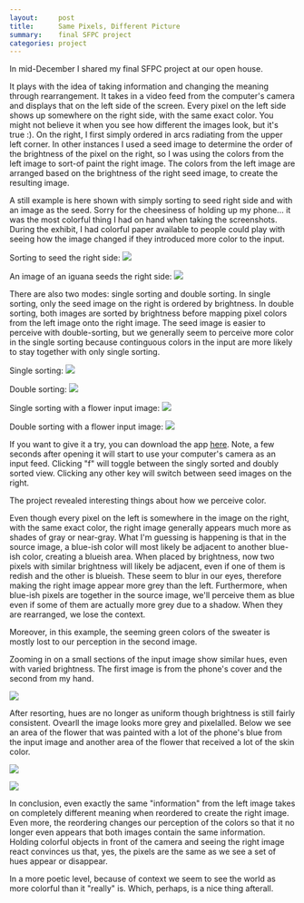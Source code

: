 ```yaml
---
layout:     post
title:      Same Pixels, Different Picture
summary:    final SFPC project
categories: project
---
```


In mid-December I shared my final SFPC project at our open house. 

It plays with the idea of taking information and changing the meaning through rearrangement.  It takes in a video feed from the computer's camera and displays that on the left side of the screen.  Every pixel on the left side shows up somewhere on the right side, with the same exact color. You might not believe it when you see how different the images look, but it's true :). On the right, I first simply ordered in arcs radiating from the upper left corner. In other instances I used a seed image to determine the order of the brightness of the pixel on the right, so I was using the colors from the left image to sort-of paint the right image.  The colors from the left image are arranged based on the brightness of the right seed image, to create the resulting image.  

A still example is here shown with simply sorting to seed right side and with an image as the seed. Sorry for the cheesiness of holding up my phone... it was the most colorful thing I had on hand when taking the screenshots. During the exhibit, I had colorful paper available to people could play with seeing how the image changed if they introduced more color to the input.  

Sorting to seed the right side:
![](https://lh4.googleusercontent.com/-0gPmIWqgWT8/VMq7ntMfBOI/AAAAAAAAcSI/buWWmpIf1s8/w1118-h419-no/Screen%2BShot%2B2015-01-29%2Bat%2B2.59.00%2BPM.png) 

An image of an iguana seeds the right side:
![](https://lh3.googleusercontent.com/-s8eKPkjnCDQ/VMq7l4Cri8I/AAAAAAAAcSc/yGB5GLu5HuE/w1118-h411-no/Screen%2BShot%2B2015-01-29%2Bat%2B2.56.52%2BPM.png)

There are also two modes: single sorting and double sorting. In single sorting, only the seed image on the right is ordered by brightness. In double sorting, both images are sorted by brightness before mapping pixel colors from the left image onto the right image. The seed image is easier to perceive with double-sorting, but we generally seem to perceive more color in the single sorting because continguous colors in the input are more likely to stay together with only single sorting. 

Single sorting: 
![](https://lh4.googleusercontent.com/-0gPmIWqgWT8/VMq7ntMfBOI/AAAAAAAAcSI/buWWmpIf1s8/w1118-h419-no/Screen%2BShot%2B2015-01-29%2Bat%2B2.59.00%2BPM.png)

Double sorting: 
![](https://lh5.googleusercontent.com/-Hm394qaV4LU/VMq7o4cY0sI/AAAAAAAAcSU/y0j5XWfAEyA/w1118-h414-no/Screen%2BShot%2B2015-01-29%2Bat%2B3.00.07%2BPM.png)

Single sorting with a flower input image: 
![](https://lh5.googleusercontent.com/-04NQbEBzq8k/VMq7nEfnHKI/AAAAAAAAcRw/WsUblA3iKq8/w1118-h412-no/Screen%2BShot%2B2015-01-29%2Bat%2B2.58.19%2BPM.png)

Double sorting with a flower input image:
![](https://lh4.googleusercontent.com/-MMtUp4vINAk/VMq7oi8-9GI/AAAAAAAAcSQ/ysDVGbBD3fs/w1117-h411-no/Screen%2BShot%2B2015-01-29%2Bat%2B2.59.45%2BPM.png)

If you want to give it a try, you can download the app [here](https://www.dropbox.com/s/e9gt7qoyrdsvbc4/rearrangingPixels.zip?dl=0). Note, a few seconds after opening it will start to use your computer's camera as an input feed. Clicking "f" will toggle between the singly sorted and doubly sorted view.  Clicking any other key will switch between seed images on the right. 

The project revealed interesting things about how we perceive color.  

Even though every pixel on the left is somewhere in the image on the right, with the same exact color, the right image generally appears much more as shades of gray or near-gray.  What I'm guessing is happening is that in the source image, a blue-ish color will most likely be adjacent to another blue-ish color, creating a blueish area. When placed by brightness, now two pixels with similar brightness will likely be adjacent, even if one of them is redish and the other is blueish. These seem to blur in our eyes, therefore making the right image appear more grey than the left. Furthermore, when blue-ish pixels are together in the source image, we'll perceive them as blue even if some of them are actually more grey due to a shadow. When they are rearranged, we lose the context.

Moreover, in this example, the seeming green colors of the sweater is mostly lost to our perception in the second image. 

Zooming in on a small sections of the input image show similar hues, even with varied brightness. The first image is from the phone's cover and the second from my hand. 

![](https://lh4.googleusercontent.com/-4X6FnM38CN8/VMq94Nw75FI/AAAAAAAAcT8/GREYD93CmRU/w478-h217-no/Screen%2BShot%2B2015-01-29%2Bat%2B3.09.37%2BPM.png)

After resorting, hues are no longer as uniform though brightness is still fairly consistent. Ovearll the image looks more grey and pixelalled. Below we see an area of the flower that was painted with a lot of the phone's blue from the input image and another area of the flower that received a lot of the skin color.

![](https://lh6.googleusercontent.com/-1Jw0cLDgHQQ/VMq94UYIOpI/AAAAAAAAcUA/7KF_p_Z3HCI/w228-h216-no/Screen%2BShot%2B2015-01-29%2Bat%2B3.09.52%2BPM.png)

![](https://lh5.googleusercontent.com/-CZUQyJf7kKY/VMq94PZevQI/AAAAAAAAcT0/O3IlXnHwJPw/w249-h206-no/Screen%2BShot%2B2015-01-29%2Bat%2B3.09.58%2BPM.png)

In conclusion, even exactly the same "information" from the left image takes on completely different meaning when reordered to create the right image. Even more, the reordering changes our perception of the colors so that it no longer even appears that both images contain the same information. Holding colorful objects in front of the camera and seeing the right image react convinces us that, yes, the pixels are the same as we see a set of hues appear or disappear.

In a more poetic level, because of context we seem to see the world as more colorful than it "really" is.  Which, perhaps, is a nice thing afterall.

